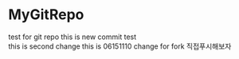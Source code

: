 # MyGitRepo
test for git repo
this is new commit test  
this is second change
this is 06151110 change for fork
직접푸시해보자